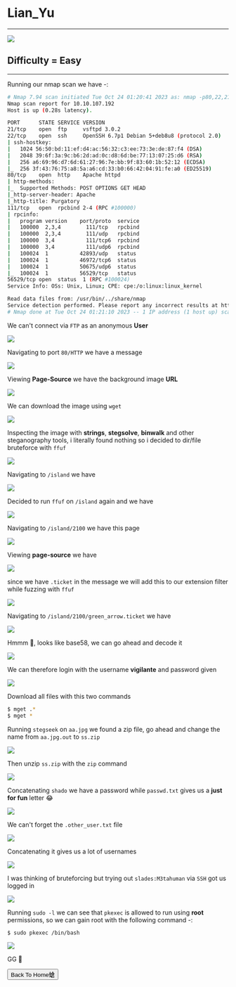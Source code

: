 # Lian_Yu

***
![](https://tryhackme-images.s3.amazonaws.com/room-icons/c72d580db69a726dfb8da8aa6eaa2f5a.jpeg)

## Difficulty = Easy

***

Running our nmap scan we have -:


```bash
# Nmap 7.94 scan initiated Tue Oct 24 01:20:41 2023 as: nmap -p80,22,21,111,56529 -sCV -T4 -v --min-rate=1000 -oN nmap.txt 10.10.107.192
Nmap scan report for 10.10.107.192
Host is up (0.28s latency).

PORT      STATE SERVICE VERSION
21/tcp    open  ftp     vsftpd 3.0.2
22/tcp    open  ssh     OpenSSH 6.7p1 Debian 5+deb8u8 (protocol 2.0)
| ssh-hostkey: 
|   1024 56:50:bd:11:ef:d4:ac:56:32:c3:ee:73:3e:de:87:f4 (DSA)
|   2048 39:6f:3a:9c:b6:2d:ad:0c:d8:6d:be:77:13:07:25:d6 (RSA)
|   256 a6:69:96:d7:6d:61:27:96:7e:bb:9f:83:60:1b:52:12 (ECDSA)
|_  256 3f:43:76:75:a8:5a:a6:cd:33:b0:66:42:04:91:fe:a0 (ED25519)
80/tcp    open  http    Apache httpd
| http-methods: 
|_  Supported Methods: POST OPTIONS GET HEAD
|_http-server-header: Apache
|_http-title: Purgatory
111/tcp   open  rpcbind 2-4 (RPC #100000)
| rpcinfo: 
|   program version    port/proto  service
|   100000  2,3,4        111/tcp   rpcbind
|   100000  2,3,4        111/udp   rpcbind
|   100000  3,4          111/tcp6  rpcbind
|   100000  3,4          111/udp6  rpcbind
|   100024  1          42893/udp   status
|   100024  1          46972/tcp6  status
|   100024  1          50675/udp6  status
|_  100024  1          56529/tcp   status
56529/tcp open  status  1 (RPC #100024)
Service Info: OSs: Unix, Linux; CPE: cpe:/o:linux:linux_kernel

Read data files from: /usr/bin/../share/nmap
Service detection performed. Please report any incorrect results at https://nmap.org/submit/ .
# Nmap done at Tue Oct 24 01:21:10 2023 -- 1 IP address (1 host up) scanned in 28.98 seconds
```


We can't connect via `FTP` as an anonymous **User**

![](https://i.imgur.com/XG68mFA.png)

Navigating to port `80/HTTP` we have a message

![](https://i.imgur.com/Ojj0LMQ.png)

Viewing **Page-Source** we have the background image **URL**

![](https://i.imgur.com/4FT91Zd.png)

We can download the image using `wget`

![](https://i.imgur.com/NRF0pir.png)

Inspecting the image with **strings**, **stegsolve**, **binwalk** and other steganography tools, i literally found nothing so i decided to dir/file bruteforce with `ffuf`

![](https://i.imgur.com/Ky7LcSm.png)

Navigating to `/island` we have

![](https://i.imgur.com/wxw0kCy.png)


Decided to run `ffuf` on `/island` again and we have

![](https://i.imgur.com/Uu7Pfjm.png)

Navigating to `/island/2100` we have this page

![](https://i.imgur.com/pjl6djs.png)

Viewing **page-source** we have

![](https://i.imgur.com/h0FMDNb.png)


since we have `.ticket` in the message we will add this to our extension filter while fuzzing with `ffuf`

![](https://i.imgur.com/Fciu9gu.png)


Navigating to `/island/2100/green_arrow.ticket` we have


![](https://i.imgur.com/XlMZgVI.png)

Hmmm 🤔, looks like base58, we can go ahead and decode it

![](https://i.imgur.com/h92NDPW.png)

We can therefore login with the username **vigilante** and password given

![](https://i.imgur.com/beDO8KZ.png)

Download all files with this two commands

```bash
$ mget .*
$ mget *
```

Running `stegseek` on `aa.jpg` we found a zip file, go ahead and change the name from `aa.jpg.out` to `ss.zip`


![](https://i.imgur.com/JF2I86X.png)


Then unzip `ss.zip` with the `zip` command

![](https://i.imgur.com/9HJqRGM.png)


Concatenating `shado` we have a password while `passwd.txt` gives us a **just for fun** letter 😂


![](https://i.imgur.com/OKElFDU.png)

We can't forget the `.other_user.txt` file


![](https://i.imgur.com/xzIiuqk.png)

Concatenating it gives us a lot of usernames


![](https://i.imgur.com/ThevLKq.png)


I was thinking of bruteforcing but trying out `slades:M3tahuman` via `SSH` got us logged in


![](https://i.imgur.com/9AXy6RU.png)


Running `sudo -l` we can see that `pkexec` is allowed to run using **root** permissions, so we can gain root with the following command -:

```bash
$ sudo pkexec /bin/bash
```

![](https://i.imgur.com/Fml0d2Q.png)

GG 🚀


<button onclick="window.location.href='https://sec-fortress.github.io';">Back To Home螥</button>



